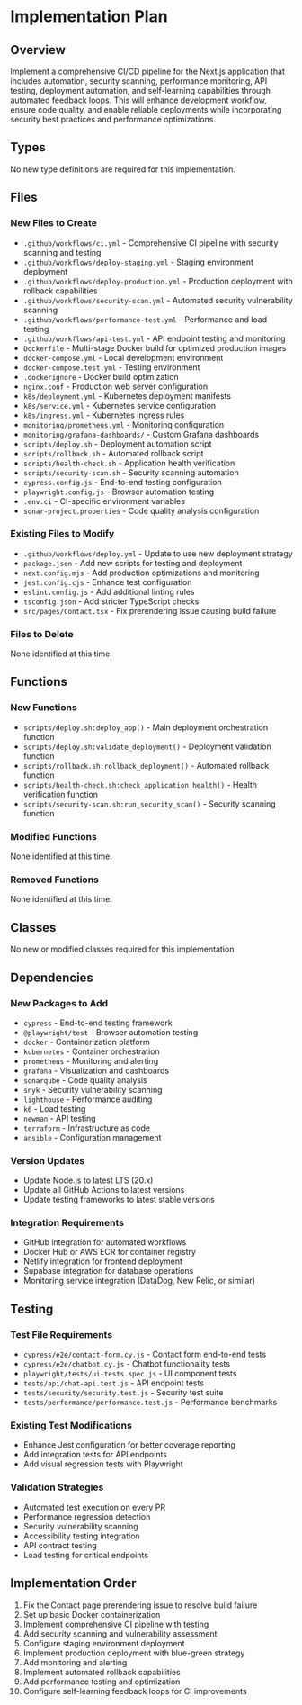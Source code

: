 # Implementation Plan

## Overview
Implement a comprehensive CI/CD pipeline for the Next.js application that includes automation, security scanning, performance monitoring, API testing, deployment automation, and self-learning capabilities through automated feedback loops. This will enhance development workflow, ensure code quality, and enable reliable deployments while incorporating security best practices and performance optimizations.

## Types
No new type definitions are required for this implementation.

## Files
### New Files to Create
- `.github/workflows/ci.yml` - Comprehensive CI pipeline with security scanning and testing
- `.github/workflows/deploy-staging.yml` - Staging environment deployment
- `.github/workflows/deploy-production.yml` - Production deployment with rollback capabilities
- `.github/workflows/security-scan.yml` - Automated security vulnerability scanning
- `.github/workflows/performance-test.yml` - Performance and load testing
- `.github/workflows/api-test.yml` - API endpoint testing and monitoring
- `Dockerfile` - Multi-stage Docker build for optimized production images
- `docker-compose.yml` - Local development environment
- `docker-compose.test.yml` - Testing environment
- `.dockerignore` - Docker build optimization
- `nginx.conf` - Production web server configuration
- `k8s/deployment.yml` - Kubernetes deployment manifests
- `k8s/service.yml` - Kubernetes service configuration
- `k8s/ingress.yml` - Kubernetes ingress rules
- `monitoring/prometheus.yml` - Monitoring configuration
- `monitoring/grafana-dashboards/` - Custom Grafana dashboards
- `scripts/deploy.sh` - Deployment automation script
- `scripts/rollback.sh` - Automated rollback script
- `scripts/health-check.sh` - Application health verification
- `scripts/security-scan.sh` - Security scanning automation
- `cypress.config.js` - End-to-end testing configuration
- `playwright.config.js` - Browser automation testing
- `.env.ci` - CI-specific environment variables
- `sonar-project.properties` - Code quality analysis configuration

### Existing Files to Modify
- `.github/workflows/deploy.yml` - Update to use new deployment strategy
- `package.json` - Add new scripts for testing and deployment
- `next.config.mjs` - Add production optimizations and monitoring
- `jest.config.cjs` - Enhance test configuration
- `eslint.config.js` - Add additional linting rules
- `tsconfig.json` - Add stricter TypeScript checks
- `src/pages/Contact.tsx` - Fix prerendering issue causing build failure

### Files to Delete
None identified at this time.

## Functions
### New Functions
- `scripts/deploy.sh:deploy_app()` - Main deployment orchestration function
- `scripts/deploy.sh:validate_deployment()` - Deployment validation function
- `scripts/rollback.sh:rollback_deployment()` - Automated rollback function
- `scripts/health-check.sh:check_application_health()` - Health verification function
- `scripts/security-scan.sh:run_security_scan()` - Security scanning function

### Modified Functions
None identified at this time.

### Removed Functions
None identified at this time.

## Classes
No new or modified classes required for this implementation.

## Dependencies
### New Packages to Add
- `cypress` - End-to-end testing framework
- `@playwright/test` - Browser automation testing
- `docker` - Containerization platform
- `kubernetes` - Container orchestration
- `prometheus` - Monitoring and alerting
- `grafana` - Visualization and dashboards
- `sonarqube` - Code quality analysis
- `snyk` - Security vulnerability scanning
- `lighthouse` - Performance auditing
- `k6` - Load testing
- `newman` - API testing
- `terraform` - Infrastructure as code
- `ansible` - Configuration management

### Version Updates
- Update Node.js to latest LTS (20.x)
- Update all GitHub Actions to latest versions
- Update testing frameworks to latest stable versions

### Integration Requirements
- GitHub integration for automated workflows
- Docker Hub or AWS ECR for container registry
- Netlify integration for frontend deployment
- Supabase integration for database operations
- Monitoring service integration (DataDog, New Relic, or similar)

## Testing
### Test File Requirements
- `cypress/e2e/contact-form.cy.js` - Contact form end-to-end tests
- `cypress/e2e/chatbot.cy.js` - Chatbot functionality tests
- `playwright/tests/ui-tests.spec.js` - UI component tests
- `tests/api/chat-api.test.js` - API endpoint tests
- `tests/security/security.test.js` - Security test suite
- `tests/performance/performance.test.js` - Performance benchmarks

### Existing Test Modifications
- Enhance Jest configuration for better coverage reporting
- Add integration tests for API endpoints
- Add visual regression tests with Playwright

### Validation Strategies
- Automated test execution on every PR
- Performance regression detection
- Security vulnerability scanning
- Accessibility testing integration
- API contract testing
- Load testing for critical endpoints

## Implementation Order
1. Fix the Contact page prerendering issue to resolve build failure
2. Set up basic Docker containerization
3. Implement comprehensive CI pipeline with testing
4. Add security scanning and vulnerability assessment
5. Configure staging environment deployment
6. Implement production deployment with blue-green strategy
7. Add monitoring and alerting
8. Implement automated rollback capabilities
9. Add performance testing and optimization
10. Configure self-learning feedback loops for CI improvements
